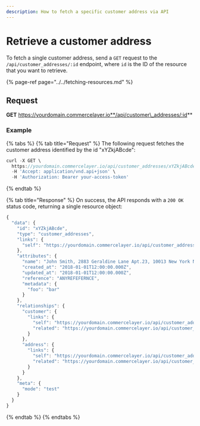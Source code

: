 ```yaml
---
description: How to fetch a specific customer address via API
---
```


# Retrieve a customer address

To fetch a single customer address, send a `GET` request to the `/api/customer_addresses/:id` endpoint, where `id` is the ID of the resource that you want to retrieve.

{% page-ref page="../../fetching-resources.md" %}

## Request

**GET** https://yourdomain.commercelayer.io**/api/customer\_addresses/:id**

### **Example**

{% tabs %}
{% tab title="Request" %}
The following request fetches the customer address identified by the id "xYZkjABcde":

```javascript
curl -X GET \
  https://yourdomain.commercelayer.io/api/customer_addresses/xYZkjABcde \
  -H 'Accept: application/vnd.api+json' \
  -H 'Authorization: Bearer your-access-token'
```
{% endtab %}

{% tab title="Response" %}
On success, the API responds with a `200 OK` status code, returning a single resource object:

```javascript
{
  "data": {
    "id": "xYZkjABcde",
    "type": "customer_addresses",
    "links": {
      "self": "https://yourdomain.commercelayer.io/api/customer_addresses/xYZkjABcde"
    },
    "attributes": {
      "name": "John Smith, 2883 Geraldine Lane Apt.23, 10013 New York NY (US) (212) 646-338-1228",
      "created_at": "2018-01-01T12:00:00.000Z",
      "updated_at": "2018-01-01T12:00:00.000Z",
      "reference": "ANYREFEFERNCE",
      "metadata": {
        "foo": "bar"
      }
    },
    "relationships": {
      "customer": {
        "links": {
          "self": "https://yourdomain.commercelayer.io/api/customer_addresses/xYZkjABcde/relationships/customer",
          "related": "https://yourdomain.commercelayer.io/api/customer_addresses/xYZkjABcde/customer"
        }
      },
      "address": {
        "links": {
          "self": "https://yourdomain.commercelayer.io/api/customer_addresses/xYZkjABcde/relationships/address",
          "related": "https://yourdomain.commercelayer.io/api/customer_addresses/xYZkjABcde/address"
        }
      }
    },
    "meta": {
      "mode": "test"
    }
  }
}
```
{% endtab %}
{% endtabs %}


